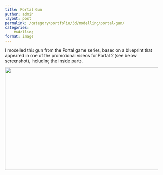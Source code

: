 ```yaml
---
title: Portal Gun
author: admin
layout: post
permalink: /category/portfolio/3d/modelling/portal-gun/
categories:
  - Modelling
format: image
---
```

I modelled this gun from the Portal game series, based on a blueprint that appeared in one of the promotional videos for Portal 2 (see below screenshot), including the inside parts.

[<img src="http://thecrypt.co.nz/wp-content/uploads/2014/02/portal-blueprint.jpg" alt="" title="portal-blueprint" width="600" height="338" class="alignnone size-full wp-image-115" />][1]

 [1]: http://thecrypt.co.nz/wp-content/uploads/2014/02/portal-blueprint.jpg